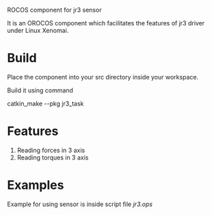 ROCOS component for jr3 sensor

It is an OROCOS component which facilitates the features of jr3 driver 
under Linux Xenomai.

# Build

Place the component into your src directory inside your workspace.

Build it using command 

catkin_make --pkg jr3_task

# Features

1.	Reading forces in 3 axis
2.	Reading torques in 3 axis

# Examples

Example for using sensor is inside script file _jr3.ops_




